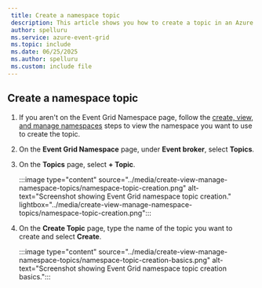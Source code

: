 ```yaml
---
 title: Create a namespace topic
 description: This article shows you how to create a topic in an Azure Event Grid namespace.
 author: spelluru
 ms.service: azure-event-grid
 ms.topic: include
 ms.date: 06/25/2025
 ms.author: spelluru
 ms.custom: include file
---
```


## Create a namespace topic

1. If you aren't on the Event Grid Namespace page, follow the [create, view, and manage namespaces](../create-view-manage-namespaces.md) steps to view the namespace you want to use to create the topic.
1. On the **Event Grid Namespace** page, under **Event broker**, select **Topics**.
1. On the **Topics** page, select **+ Topic**.

   :::image type="content" source="../media/create-view-manage-namespace-topics/namespace-topic-creation.png" alt-text="Screenshot showing Event Grid namespace topic creation." lightbox="../media/create-view-manage-namespace-topics/namespace-topic-creation.png":::

1. On the **Create Topic** page, type the name of the topic you want to create and select **Create**.

   :::image type="content" source="../media/create-view-manage-namespace-topics/namespace-topic-creation-basics.png" alt-text="Screenshot showing Event Grid namespace topic creation basics.":::
